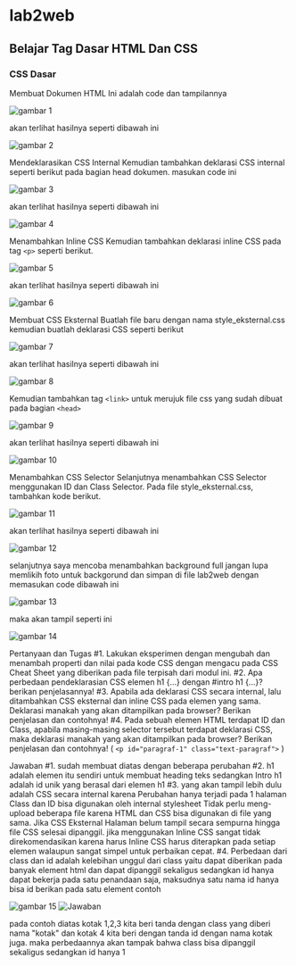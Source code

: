 # lab2web
## Belajar Tag Dasar HTML Dan CSS
### CSS Dasar

Membuat Dokumen HTML
Ini adalah code dan tampilannya

![gambar 1](screenshoot/code1.png)

akan terlihat hasilnya seperti dibawah ini

![gambar 2](screenshoot/hasil1.png)

Mendeklarasikan CSS Internal
Kemudian tambahkan deklarasi CSS internal seperti berikut pada bagian head dokumen.
masukan code ini 

![gambar 3](screenshoot/code2.png)

akan terlihat hasilnya seperti dibawah ini

![gambar 4](screenshoot/hasil2.png)

Menambahkan Inline CSS
Kemudian tambahkan deklarasi inline CSS pada tag `<p>` seperti berikut.

![gambar 5](screenshoot/code11.png)

akan terlihat hasilnya seperti dibawah ini

![gambar 6](screenshoot/hasil11.png)

Membuat CSS Eksternal
Buatlah file baru dengan nama style_eksternal.css kemudian buatlah deklarasi CSS seperti berikut

![gambar 7](screenshoot/code3.png)

akan terlihat hasilnya seperti dibawah ini

![gambar 8](screenshoot/hasil3.png)

Kemudian tambahkan tag `<link>` untuk merujuk file css yang sudah dibuat pada bagian `<head>`

![gambar 9](screenshoot/code12.png)

akan terlihat hasilnya seperti dibawah ini

![gambar 10](screenshoot/hasil12.png)

Menambahkan CSS Selector
Selanjutnya   menambahkan   CSS   Selector   menggunakan   ID   dan   Class   Selector.   Pada   file
style_eksternal.css, tambahkan kode berikut. 

![gambar 11](screenshoot/code4.png)

akan terlihat hasilnya seperti dibawah ini

![gambar 12](screenshoot/hasil4.png)

selanjutnya saya mencoba menambahkan background full jangan lupa memlikih foto untuk backgorund dan simpan di file lab2web
dengan memasukan code dibawah ini

![gambar 13](screenshoot/code5.png)

maka akan tampil seperti ini

![gambar 14](screenshoot/hasil5.png)


Pertanyaan dan Tugas
#1.    Lakukan eksperimen dengan mengubah dan  menambah properti dan  nilai  pada  kode  CSS
dengan mengacu pada CSS Cheat Sheet yang diberikan pada file terpisah dari modul ini.
#2.	Apa   perbedaan   pendeklarasian  CSS   elemen   h1   {...}   dengan   #intro   h1   {...}?   berikan penjelasannya!
#3.    Apabila ada deklarasi CSS secara internal, lalu ditambahkan CSS eksternal dan inline CSS pada
elemen  yang  sama.  Deklarasi  manakah  yang  akan  ditampilkan  pada  browser?  Berikan penjelasan dan contohnya!
#4.    Pada sebuah elemen HTML terdapat ID dan Class, apabila masing-masing selector tersebut
terdapat  deklarasi  CSS,  maka  deklarasi  manakah  yang  akan  ditampilkan  pada  browser? Berikan penjelasan dan contohnya!    ( `<p id="paragraf-1" class="text-paragraf">` )


Jawaban 
#1. sudah membuat diatas dengan beberapa perubahan
#2. h1 adalah elemen itu sendiri untuk membuat heading teks sedangkan Intro h1 adalah id unik yang berasal dari elemen h1
#3. yang akan tampil lebih dulu adalah CSS secara internal karena Perubahan hanya terjadi pada 1 halaman
Class dan ID bisa digunakan oleh internal stylesheet Tidak perlu meng-upload beberapa file karena HTML dan CSS bisa digunakan di file yang sama. Jika CSS Eksternal Halaman belum tampil secara sempurna hingga file CSS selesai dipanggil. jika menggunakan Inline CSS sangat tidak direkomendasikan karena harus Inline CSS harus diterapkan pada setiap elemen walaupun sangat simpel untuk perbaikan cepat.
#4. Perbedaan dari class dan id adalah kelebihan unggul dari class yaitu dapat diberikan pada banyak element html dan dapat dipanggil sekaligus sedangkan id hanya dapat bekerja pada satu penandaan saja, maksudnya satu nama id hanya bisa id berikan pada satu element 
contoh 

![gambar 15](screenshoot/jawaban.png)
![Jawaban](https://user-images.githubusercontent.com/81518784/113504921-b2dd1180-9565-11eb-97a2-ed783f8a8a8c.png)


pada contoh diatas kotak 1,2,3 kita beri tanda dengan class yang diberi nama "kotak" dan kotak 4 kita beri dengan tanda id dengan nama kotak juga. maka perbedaannya akan tampak bahwa class bisa dipanggil sekaligus sedangkan id hanya 1
